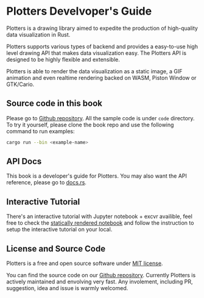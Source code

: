 # Plotters Develvoper's Guide

Plotters is a drawing library aimed to expedite the production of high-quality data visualization in Rust.

Plotters supports various types of backend and provides a easy-to-use high level drawing API that
makes data visualization easy. The Plotters API is designed to be highly flexible and extensible.

Plotters is able to render the data visualization as a static image, a GIF animation and even realtime rendering
backed on WASM, Piston Window or GTK/Cario. 

## Source code in this book

Please go to [Github repository](https://github.com/plotters-rs/guide). All the sample code is under `code`
directory. 
To try it yourself, please clone the book repo and use the following command to run examples:

```bash
cargo run --bin <example-name>
```

## API Docs

This book is a developer's guide for Plotters. You may also want the API reference, please go to [docs.rs](https://docs.rs/plotters).

## Interactive Tutorial

There's an interactive tutorial with Jupyter notebook + excvr availible, feel free to check the 
[statically rendered notebook](https://plotters-rs.github.io/plotters-doc-data/evcxr-jupyter-integration.html)
and follow the instruction to setup the interactive tutorial on your local.

## License and Source Code

Plotters is a free and open source software under [MIT license](https://github.com/38/plotters/blob/master/LICENSE). 

You can find the source code on our [Github repository](https://github.com/38/plotters). 
Currently Plotters is actively maintained and envolving very fast. Any involement, 
including PR, suggestion, idea and issue is warmly welcomed.
